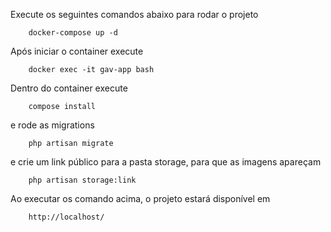Execute os seguintes comandos abaixo para rodar o projeto

        docker-compose up -d
        
Após iniciar o container execute

        docker exec -it gav-app bash 
        
Dentro do container execute

        compose install
  
e rode as migrations

        php artisan migrate

e crie um link público para a pasta storage, para que as imagens apareçam

        php artisan storage:link
        
Ao executar os comando acima, o projeto estará disponível em

        http://localhost/
        